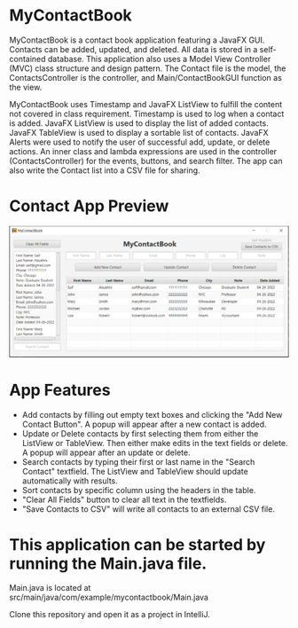 # MyContactBook

MyContactBook is a contact book application featuring a JavaFX GUI.  Contacts can be added, updated, and deleted. All data is stored in a self-contained database.  This application also uses a Model View Controller (MVC) class structure and design pattern.  The Contact file is the model, the ContactsController is the controller, and Main/ContactBookGUI function as the view.  

MyContactBook uses Timestamp and JavaFX ListView to fulfill the content not covered in class requirement.  Timestamp is used to log when a contact is added.  JavaFX ListView is used to display the list of added contacts.  JavaFX TableView is used to display a sortable list of contacts.  JavaFX Alerts were used to notify the user of successful add, update, or delete actions.  An inner class and lambda expressions are used in the controller (ContactsController) for the events, buttons, and search filter.  The app can also write the Contact list into a CSV file for sharing.




# Contact App Preview
![](AppPreview.PNG)


# **App Features**
- Add contacts by filling out empty text boxes and clicking the "Add New Contact Button". A popup will appear after a new contact is added.
- Update or Delete contacts by first selecting them from either the ListView or TableView. Then either make edits in the text fields or delete. A popup will appear after an update or delete.
- Search contacts by typing their first or last name in the "Search Contact" textfield. The ListView and TableView should update automatically with results.
- Sort contacts by specific column using the headers in the table.
- "Clear All Fields" button to clear all text in the textfields.
- "Save Contacts to CSV" will write all contacts to an external CSV file.


# **This application can be started by running the Main.java file.**
Main.java is located at src/main/java/com/example/mycontactbook/Main.java

Clone this repository and open it as a project in IntelliJ.
